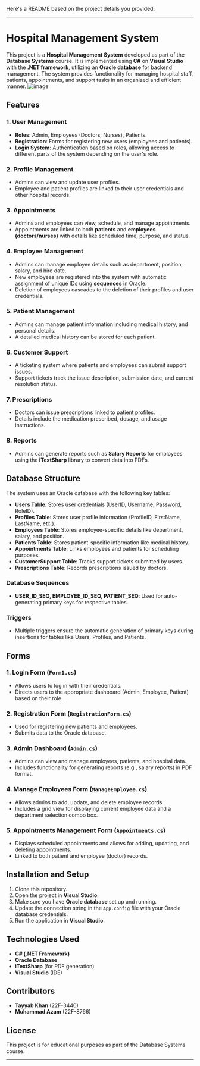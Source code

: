 Here's a README based on the project details you provided:

---

# Hospital Management System

This project is a **Hospital Management System** developed as part of the **Database Systems** course. It is implemented using **C#** on **Visual Studio** with the **.NET framework**, utilizing an **Oracle database** for backend management. The system provides functionality for managing hospital staff, patients, appointments, and support tasks in an organized and efficient manner.
![image](https://github.com/user-attachments/assets/9a9a4557-58df-452e-98f1-b922b97e51ee)

## Features

### 1. **User Management**
   - **Roles**: Admin, Employees (Doctors, Nurses), Patients.
   - **Registration**: Forms for registering new users (employees and patients).
   - **Login System**: Authentication based on roles, allowing access to different parts of the system depending on the user's role.

### 2. **Profile Management**
   - Admins can view and update user profiles.
   - Employee and patient profiles are linked to their user credentials and other hospital records.

### 3. **Appointments**
   - Admins and employees can view, schedule, and manage appointments.
   - Appointments are linked to both **patients** and **employees (doctors/nurses)** with details like scheduled time, purpose, and status.

### 4. **Employee Management**
   - Admins can manage employee details such as department, position, salary, and hire date.
   - New employees are registered into the system with automatic assignment of unique IDs using **sequences** in Oracle.
   - Deletion of employees cascades to the deletion of their profiles and user credentials.

### 5. **Patient Management**
   - Admins can manage patient information including medical history, and personal details.
   - A detailed medical history can be stored for each patient.

### 6. **Customer Support**
   - A ticketing system where patients and employees can submit support issues.
   - Support tickets track the issue description, submission date, and current resolution status.

### 7. **Prescriptions**
   - Doctors can issue prescriptions linked to patient profiles.
   - Details include the medication prescribed, dosage, and usage instructions.

### 8. **Reports**
   - Admins can generate reports such as **Salary Reports** for employees using the **iTextSharp** library to convert data into PDFs.
   
## Database Structure

The system uses an Oracle database with the following key tables:
- **Users Table**: Stores user credentials (UserID, Username, Password, RoleID).
- **Profiles Table**: Stores user profile information (ProfileID, FirstName, LastName, etc.).
- **Employees Table**: Stores employee-specific details like department, salary, and position.
- **Patients Table**: Stores patient-specific information like medical history.
- **Appointments Table**: Links employees and patients for scheduling purposes.
- **CustomerSupport Table**: Tracks support tickets submitted by users.
- **Prescriptions Table**: Records prescriptions issued by doctors.

### Database Sequences
- **USER_ID_SEQ, EMPLOYEE_ID_SEQ, PATIENT_SEQ**: Used for auto-generating primary keys for respective tables.

### Triggers
- Multiple triggers ensure the automatic generation of primary keys during insertions for tables like Users, Profiles, and Patients.

## Forms

### 1. **Login Form** (`Form1.cs`)
   - Allows users to log in with their credentials.
   - Directs users to the appropriate dashboard (Admin, Employee, Patient) based on their role.

### 2. **Registration Form** (`RegistrationForm.cs`)
   - Used for registering new patients and employees.
   - Submits data to the Oracle database.

### 3. **Admin Dashboard** (`Admin.cs`)
   - Admins can view and manage employees, patients, and hospital data.
   - Includes functionality for generating reports (e.g., salary reports) in PDF format.

### 4. **Manage Employees Form** (`ManageEmployee.cs`)
   - Allows admins to add, update, and delete employee records.
   - Includes a grid view for displaying current employee data and a department selection combo box.

### 5. **Appointments Management Form** (`Appointments.cs`)
   - Displays scheduled appointments and allows for adding, updating, and deleting appointments.
   - Linked to both patient and employee (doctor) records.

## Installation and Setup

1. Clone this repository.
2. Open the project in **Visual Studio**.
3. Make sure you have **Oracle database** set up and running.
4. Update the connection string in the `App.config` file with your Oracle database credentials.
5. Run the application in **Visual Studio**.

## Technologies Used
- **C# (.NET Framework)**
- **Oracle Database**
- **iTextSharp** (for PDF generation)
- **Visual Studio** (IDE)

## Contributors
- **Tayyab Khan** (22F-3440)
- **Muhammad Azam** (22F-8766)

## License
This project is for educational purposes as part of the Database Systems course.

---
